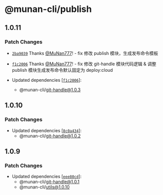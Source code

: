 # @munan-cli/publish

## 1.0.11

### Patch Changes

- [`2ba9039`](https://github.com/MuNan777/munan-cli/commit/2ba903914811b1060794c4abdf67381a34719829) Thanks [@MuNan777](https://github.com/MuNan777)! - fix 修改 publish 模块，生成发布命令模板

* [`f1c2006`](https://github.com/MuNan777/munan-cli/commit/f1c2006d8a3ac256885f0d560c9059a3bf1506b7) Thanks [@MuNan777](https://github.com/MuNan777)! - fix 修改 git-handle 模块代码逻辑 & 调整 publish 模块生成发布命令默认固定为 deploy:cloud

* Updated dependencies [[`f1c2006`](https://github.com/MuNan777/munan-cli/commit/f1c2006d8a3ac256885f0d560c9059a3bf1506b7)]:
  - @munan-cli/git-handle@1.0.3

## 1.0.10

### Patch Changes

- Updated dependencies [[`8c0a434`](https://github.com/MuNan777/munan-cli/commit/8c0a4349ae9ab01cd6fb6fa8aabeba649427bbbd)]:
  - @munan-cli/git-handle@1.0.2

## 1.0.9

### Patch Changes

- Updated dependencies [[`eee80cd`](https://github.com/MuNan777/munan-cli/commit/eee80cd81b6721cfde59bc4bfe280eeabf457202)]:
  - @munan-cli/git-handle@1.0.1
  - @munan-cli/utils@1.0.10
